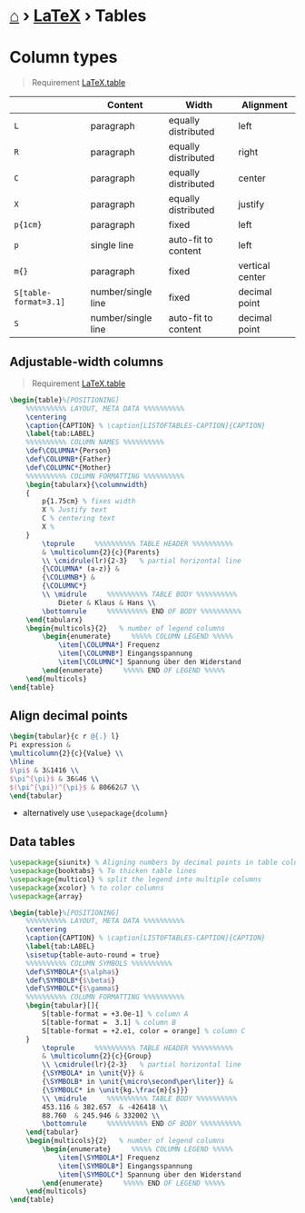 # [⌂](../README.md) › [LaTeX](../README.md#latex) › **Tables**

# Column types

> Requirement [LaTeX.table](https://github.com/Yetenol/latex.table)

|                       | Content            | Width               | Alignment       |
| --------------------- | ------------------ | ------------------- | --------------- |
| `L`                   | paragraph          | equally distributed | left            |
| `R`                   | paragraph          | equally distributed | right           |
| `C`                   | paragraph          | equally distributed | center          |
| `X`                   | paragraph          | equally distributed | justify         |
| `p{1cm}`              | paragraph          | fixed               | left            |
| `p`                   | single line        | auto-fit to content | left            |
| `m{}`                 | paragraph          | fixed               | vertical center |
| `S[table-format=3.1]` | number/single line | fixed               | decimal point   |
| `S`                   | number/single line | auto-fit to content | decimal point   |

## Adjustable-width columns

> Requirement [LaTeX.table](https://github.com/Yetenol/latex.table)

```latex
\begin{table}%[POSITIONING]
    %%%%%%%%%% LAYOUT, META DATA %%%%%%%%%%
    \centering
    \caption{CAPTION} % \caption[LISTOFTABLES-CAPTION]{CAPTION}
    \label{tab:LABEL}
    %%%%%%%%%% COLUMN NAMES %%%%%%%%%%
    \def\COLUMNA*{Person}
    \def\COLUMNB*{Father}
    \def\COLUMNC*{Mother}
    %%%%%%%%%% COLUMN FORMATTING %%%%%%%%%%
    \begin{tabularx}{\columnwidth}
    {
        p{1.75cm} % fixes width
        X % Justify text
        C % centering text
        X % 
    }
        \toprule     %%%%%%%%%% TABLE HEADER %%%%%%%%%%
        & \multicolumn{2}{c}{Parents} 
        \\ \cmidrule(lr){2-3}   % partial horizontal line
        {\COLUMNA* (a-z)} &
        {\COLUMNB*} &
        {\COLUMNC*}
        \\ \midrule     %%%%%%%%%% TABLE BODY %%%%%%%%%%
            Dieter & Klaus & Hans \\
        \bottomrule     %%%%%%%%%% END OF BODY %%%%%%%%%%
    \end{tabularx}
    \begin{multicols}{2}   % number of legend columns
        \begin{enumerate}     %%%%% COLUMN LEGEND %%%%%
            \item[\COLUMNA*] Frequenz
            \item[\COLUMNB*] Eingangsspannung
            \item[\COLUMNC*] Spannung über den Widerstand
        \end{enumerate}     %%%%% END OF LEGEND %%%%%
    \end{multicols}
\end{table}
```


## Align decimal points

```latex
\begin{tabular}{c r @{.} l}
Pi expression &
\multicolumn{2}{c}{Value} \\
\hline
$\pi$ & 3&1416 \\
$\pi^{\pi}$ & 36&46 \\
$(\pi^{\pi})^{\pi}$ & 80662&7 \\
\end{tabular}
```

- alternatively use `\usepackage{dcolumn}`


## Data tables

```latex
\usepackage{siunitx} % Aligning numbers by decimal points in table columns
\usepackage{booktabs} % To thicken table lines
\usepackage{multicol} % split the legend into multiple columns
\usepackage{xcolor} % to color columns
\usepackage{array}
```

```latex
\begin{table}%[POSITIONING]
    %%%%%%%%%% LAYOUT, META DATA %%%%%%%%%%
    \centering
    \caption{CAPTION} % \caption[LISTOFTABLES-CAPTION]{CAPTION}
    \label{tab:LABEL}
    \sisetup{table-auto-round = true}
    %%%%%%%%%% COLUMN SYMBOLS %%%%%%%%%%
    \def\SYMBOLA*{$\alpha$}
    \def\SYMBOLB*{$\beta$}
    \def\SYMBOLC*{$\gamma$}
    %%%%%%%%%% COLUMN FORMATTING %%%%%%%%%%
    \begin{tabular}[]{
        S[table-format = +3.0e-1] % column A
        S[table-format =  3.1] % column B
        S[table-format = +2.e1, color = orange] % column C
    }
        \toprule     %%%%%%%%%% TABLE HEADER %%%%%%%%%%
        & \multicolumn{2}{c}{Group} 
        \\ \cmidrule(lr){2-3}   % partial horizontal line
        {\SYMBOLA* in \unit{V}} &
        {\SYMBOLB* in \unit{\micro\second\per\liter}} &
        {\SYMBOLC* in \unit{kg.\frac{m}{s}}}
        \\ \midrule     %%%%%%%%%% TABLE BODY %%%%%%%%%%
        453.116 & 382.657  & -426418 \\
        88.760  & 245.946 & 332002 \\
        \bottomrule     %%%%%%%%%% END OF BODY %%%%%%%%%%
    \end{tabular}
    \begin{multicols}{2}   % number of legend columns
        \begin{enumerate}     %%%%% COLUMN LEGEND %%%%%
            \item[\SYMBOLA*] Frequenz
            \item[\SYMBOLB*] Eingangsspannung
            \item[\SYMBOLC*] Spannung über den Widerstand
        \end{enumerate}     %%%%% END OF LEGEND %%%%%
    \end{multicols}
\end{table}
```